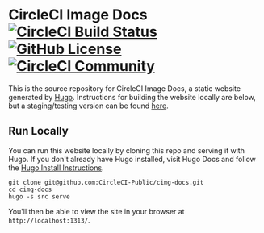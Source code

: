 # CircleCI Image Docs [![CircleCI Build Status](https://circleci.com/gh/CircleCI-Public/cimg-docs.svg?style=shield&circle-token=4e5737d97ecf8b6e9cc1fa7151951792c9ca2fb7)](https://circleci.com/gh/CircleCI-Public/cimg-docs) [![GitHub License](https://img.shields.io/badge/license-MIT-blue.svg)](https://raw.githubusercontent.com/CircleCI-Public/cimg-docs/master/LICENSE) [![CircleCI Community](https://img.shields.io/badge/community-CircleCI%20Discuss-343434.svg)](https://discuss.circleci.com)

This is the source repository for CircleCI Image Docs, a static website generated by [Hugo](https://GoHugo.io/).
Instructions for building the website locally are below, but a staging/testing version can be found [here](https://image-docs.circleci.io/).


## Run Locally

You can run this website locally by cloning this repo and serving it with Hugo.
If you don't already have Hugo installed, visit Hugo Docs and follow the [Hugo Install Instructions](https://gohugo.io/getting-started/installing/).

```
git clone git@github.com:CircleCI-Public/cimg-docs.git
cd cimg-docs
hugo -s src serve
```

You'll then be able to view the site in your browser at `http://localhost:1313/`.
